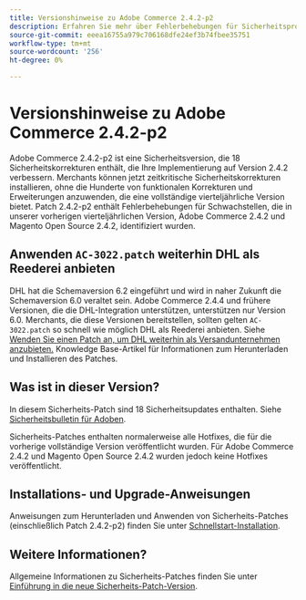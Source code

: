 ```yaml
---
title: Versionshinweise zu Adobe Commerce 2.4.2-p2
description: Erfahren Sie mehr über Fehlerbehebungen für Sicherheitsprobleme in der Adobe Commerce-Version 2.4.2-p2.
source-git-commit: eeea16755a979c706168dfe24ef3b74fbee35751
workflow-type: tm+mt
source-wordcount: '256'
ht-degree: 0%

---
```



# Versionshinweise zu Adobe Commerce 2.4.2-p2

Adobe Commerce 2.4.2-p2 ist eine Sicherheitsversion, die 18 Sicherheitskorrekturen enthält, die Ihre Implementierung auf Version 2.4.2 verbessern. Merchants können jetzt zeitkritische Sicherheitskorrekturen installieren, ohne die Hunderte von funktionalen Korrekturen und Erweiterungen anzuwenden, die eine vollständige vierteljährliche Version bietet. Patch 2.4.2-p2 enthält Fehlerbehebungen für Schwachstellen, die in unserer vorherigen vierteljährlichen Version, Adobe Commerce 2.4.2 und Magento Open Source 2.4.2, identifiziert wurden.

## Anwenden `AC-3022.patch` weiterhin DHL als Reederei anbieten

DHL hat die Schemaversion 6.2 eingeführt und wird in naher Zukunft die Schemaversion 6.0 veraltet sein. Adobe Commerce 2.4.4 und frühere Versionen, die die DHL-Integration unterstützen, unterstützen nur Version 6.0. Merchants, die diese Versionen bereitstellen, sollten gelten `AC-3022.patch` so schnell wie möglich DHL als Reederei anbieten. Siehe [Wenden Sie einen Patch an, um DHL weiterhin als Versandunternehmen anzubieten.](https://support.magento.com/hc/en-us/articles/7707818131597-Apply-a-patch-to-continue-offering-DHL-as-shipping-carrier) Knowledge Base-Artikel für Informationen zum Herunterladen und Installieren des Patches.

## Was ist in dieser Version?

In diesem Sicherheits-Patch sind 18 Sicherheitsupdates enthalten. Siehe [Sicherheitsbulletin für Adoben](https://helpx.adobe.com/security/products/magento/apsb21-64.html).

Sicherheits-Patches enthalten normalerweise alle Hotfixes, die für die vorherige vollständige Version veröffentlicht wurden. Für Adobe Commerce 2.4.2 und Magento Open Source 2.4.2 wurden jedoch keine Hotfixes veröffentlicht.

## Installations- und Upgrade-Anweisungen

Anweisungen zum Herunterladen und Anwenden von Sicherheits-Patches (einschließlich Patch 2.4.2-p2) finden Sie unter [Schnellstart-Installation](../../../installation/composer.md).

## Weitere Informationen?

Allgemeine Informationen zu Sicherheits-Patches finden Sie unter [Einführung in die neue Sicherheits-Patch-Version](https://community.magento.com/t5/Magento-DevBlog/Introducing-the-New-Security-Patch-Release/ba-p/141287).
